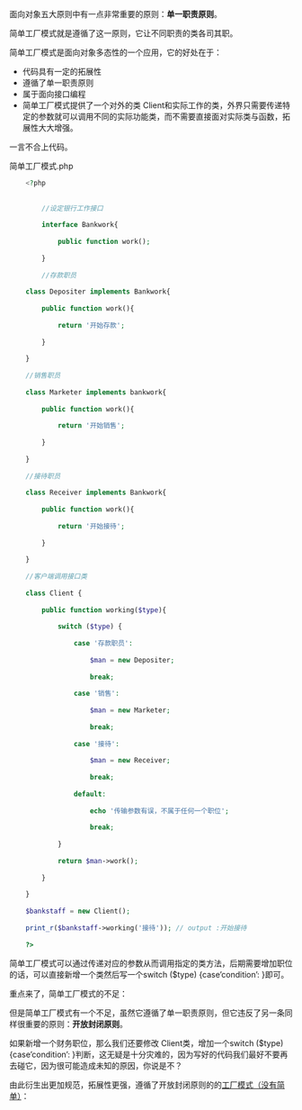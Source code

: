 面向对象五大原则中有一点非常重要的原则：**单一职责原则**。

简单工厂模式就是遵循了这一原则，它让不同职责的类各司其职。

简单工厂模式是面向对象多态性的一个应用，它的好处在于：

* 代码具有一定的拓展性
* 遵循了单一职责原则
* 属于面向接口编程
* 简单工厂模式提供了一个对外的类 Client和实际工作的类，外界只需要传递特定的参数就可以调用不同的实际功能类，而不需要直接面对实际类与函数，拓展性大大增强。

一言不合上代码。

简单工厂模式.php

```php
    <?php
    
    
        //设定银行工作接口
         
        interface Bankwork{
         
            public function work();
               
        }
         
        //存款职员
     
    class Depositer implements Bankwork{
     
        public function work(){
     
            return '开始存款';
     
        }
     
    }
     
    //销售职员
     
    class Marketer implements bankwork{
     
        public function work(){
     
            return '开始销售';
     
        }
     
    }
     
    //接待职员
     
    class Receiver implements Bankwork{
     
        public function work(){
     
            return '开始接待';
     
        }
     
    }
     
    //客户端调用接口类
     
    class Client {
     
        public function working($type){
     
            switch ($type) {
     
                case '存款职员':
     
                    $man = new Depositer;
     
                    break;
     
                case '销售':
     
                    $man = new Marketer;
     
                    break;
     
                case '接待':
     
                    $man = new Receiver;
     
                    break;
     
                default:
     
                    echo '传输参数有误，不属于任何一个职位';
     
                    break;
     
            }
     
            return $man->work();
     
        }
     
    }
     
    $bankstaff = new Client();
     
    print_r($bankstaff->working('接待')); // output :开始接待
     
    ?>
```

简单工厂模式可以通过传递对应的参数从而调用指定的类方法，后期需要增加职位的话，可以直接新增一个类然后写一个switch ($type) {case’condition’: }即可。

重点来了，简单工厂模式的不足：

但是简单工厂模式有一个不足，虽然它遵循了单一职责原则，但它违反了另一条同样很重要的原则：**开放封闭原则**。

如果新增一个财务职位，那么我们还要修改 Client类，增加一个switch ($type) {case’condition’: }判断，这无疑是十分灾难的，因为写好的代码我们最好不要再去碰它，因为很可能造成未知的原因，你说是不？

由此衍生出更加规范，拓展性更强，遵循了开放封闭原则的的[工厂模式（没有简单）][0]：

[0]: https://segmentfault.com/a/1190000005748395